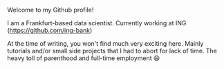 Welcome to my Github profile!

I am a Frankfurt-based data scientist. Currently working at ING (https://github.com/ing-bank)

At the time of writing, you won't find much very exciting here. Mainly tutorials and/or small side projects that I had to abort for lack of time. The heavy toll of parenthood and full-time employment 😄
